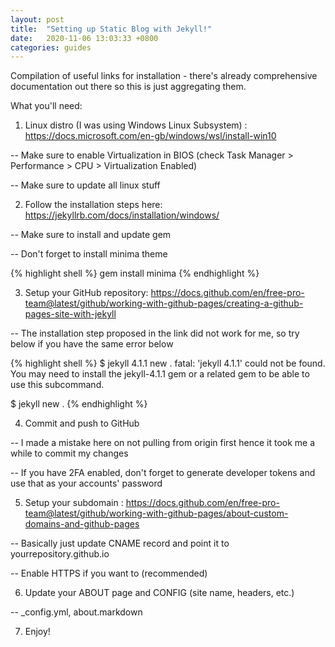 ```yaml
---
layout: post
title:  "Setting up Static Blog with Jekyll!"
date:   2020-11-06 13:03:33 +0800
categories: guides
---
```


Compilation of useful links for installation - there's already comprehensive documentation out there so this is just aggregating them.


What you'll need:


1) Linux distro (I was using Windows Linux Subsystem) : <a href="https://docs.microsoft.com/en-gb/windows/wsl/install-win10" target="_blank">https://docs.microsoft.com/en-gb/windows/wsl/install-win10</a>

-- Make sure to enable Virtualization in BIOS (check Task Manager > Performance > CPU > Virtualization Enabled)

-- Make sure to update all linux stuff


2) Follow the installation steps here: <a href="https://jekyllrb.com/docs/installation/windows/" target="_blank">https://jekyllrb.com/docs/installation/windows/</a>


-- Make sure to install and update gem

-- Don't forget to install minima theme

{% highlight shell %}
gem install minima
{% endhighlight %}


3) Setup your GitHub repository: <a href="https://docs.github.com/en/free-pro-team@latest/github/working-with-github-pages/creating-a-github-pages-site-with-jekyll" target="_blank">https://docs.github.com/en/free-pro-team@latest/github/working-with-github-pages/creating-a-github-pages-site-with-jekyll</a>


-- The installation step proposed in the link did not work for me, so try below if you have the same error below

{% highlight shell %}
$ jekyll 4.1.1 new .
fatal: 'jekyll 4.1.1' could not be found. You may need to install the jekyll-4.1.1 gem or a related gem to be able to use this subcommand.

$ jekyll new .
{% endhighlight %}


4) Commit and push to GitHub

-- I made a mistake here on not pulling from origin first hence it took me a while to commit my changes

-- If you have 2FA enabled, don't forget to generate developer tokens and use that as your accounts' password


5) Setup your subdomain : <a href="https://docs.github.com/en/free-pro-team@latest/github/working-with-github-pages/about-custom-domains-and-github-pages" target="_blank">https://docs.github.com/en/free-pro-team@latest/github/working-with-github-pages/about-custom-domains-and-github-pages</a>

-- Basically just update CNAME record and point it to yourrepository.github.io

-- Enable HTTPS if you want to (recommended)


6) Update your ABOUT page and CONFIG (site name, headers, etc.)

-- _config.yml, about.markdown


7) Enjoy!
